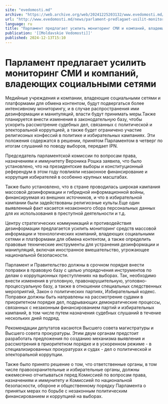 ```yaml
---
site: "evedomosti.md"
archive: "https://web.archive.org/web/20241225203132/www.evedomosti.md/news/parlament-predlagaet-usilit-monitoring-smi-i-kompanij-vladey"
url: "http://www.evedomosti.md/news/parlament-predlagaet-usilit-monitoring-smi-i-kompanij-vladey"
language: ru
title: "Парламент предлагает усилить мониторинг СМИ и компаний, владеющих социальными сетями"
publication: '[[Moldavskie Vedomosti]]'
published: 2024-12-13T15:10
---
```


# Парламент предлагает усилить мониторинг СМИ и компаний, владеющих социальными сетями

Медийные учреждения и компании, владеющие социальными сетями и платформами для обмена контентом, будут подвергаться более интенсивному мониторингу, и в случае распространения ими дезинформации и манипуляций, власти будут принимать меры.Также планируется внести изменения в законодательную базу, чтобы ускорить рассмотрение судебных дел, связанных с политической и электоральной коррупцией, а также будет ограничено участие религиозных конфессий в политике и избирательных кампаниях. Эти положения содержатся в решении, принятом Парламентом в четверг по итогам слушаний по поводу выборов, передает IPN.

Председатель парламентской комиссии по вопросам права, назначениям и иммунитету Вероника Рошка заявила, что было установлено, что на президентские выборы и конституционный референдум в этом году повлияли незаконное финансирование и коррупция избирателей в особенно крупных масштабах.

Также было установлено, что в стране проводилась широкая кампания массовой дезинформации и гибридной информационной войны, финансируемая из внешних источников, и что в избирательной кампании были задействованы религиозные культы.Еще один выявленный факт касается незаконного сбора персональных данных для их использования в преступной деятельности и т.д.

Центру стратегических коммуникаций и противодействия дезинформации предлагается усилить мониторинг средств массовой информации и технологических компаний, владеющих социальными сетями и платформами для обмена контентом, а также определить правовые технические инструменты для устранения дезинформации и манипуляций, включая иностранное вмешательство, угрожающее национальной безопасности.

Парламент и Правительство должны в срочном порядке внести поправки в правовую базу с целью упорядочения инструментов по делам о коррупционных преступлениях на выборах. Так, необходимо внести изменения в уголовную, правонарушительную, уголовно-процессуальную базу, а также в отношении специальных следственных мероприятий, Закон о политических партиях, Избирательный кодекс. Поправки должны быть направлены на рассмотрение судами в приоритетном порядке дел, подрывающих демократические процессы, связанных с незаконным финансированием партий и избирательных кампаний, в том числе путем назначения судебных слушаний в течение нескольких дней подряд.

Рекомендации депутатов касаются Высшего совета магистратуры и Высшего совета прокуратуры. Этим двум органам предстоит разработать предложения по созданию механизма выявления и рассмотрения в приоритетном порядке и в ускоренном режиме - в специализированных прокуратурах и судах - дел о политической и электоральной коррупции.

Также было принято решение о том, что ответственные органы, в том числе правоохранительные и избирательные органы, должны ежемесячно отчитываться перед Комиссией по вопросам права, назначениям и иммунитету и Комиссией по национальной безопасности, обороне и общественному порядку Парламента о принятых мерах по борьбе с незаконным политическим финансированием и коррупцией на выборах.